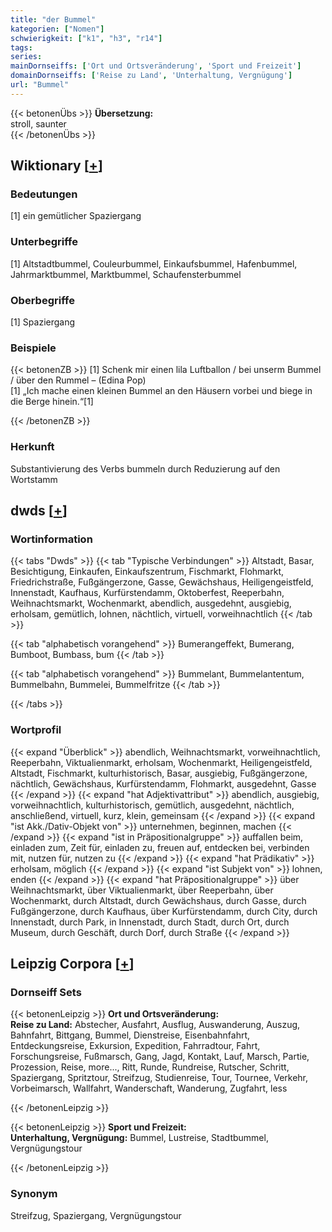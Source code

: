 ```yaml
---
title: "der Bummel"
kategorien: ["Nomen"]
schwierigkeit: ["k1", "h3", "r14"]
tags:
series:
mainDornseiffs: ['Ort und Ortsveränderung', 'Sport und Freizeit']
domainDornseiffs: ['Reise zu Land', 'Unterhaltung, Vergnügung']
url: "Bummel"
---
```


{{< betonenÜbs >}}
**Übersetzung:**  
stroll, saunter  
{{< /betonenÜbs >}}

## Wiktionary [[+](https://de.wiktionary.org/wiki/Bummel)]

### Bedeutungen
[1] ein gemütlicher Spaziergang  

### Unterbegriffe
[1] Altstadtbummel, Couleurbummel, Einkaufsbummel, Hafenbummel, Jahrmarktbummel, Marktbummel, Schaufensterbummel  

### Oberbegriffe
[1] Spaziergang  

### Beispiele
{{< betonenZB >}}
[1] Schenk mir einen lila Luftballon / bei unserm Bummel / über den Rummel – (Edina Pop)  
[1] „Ich mache einen kleinen Bummel an den Häusern vorbei und biege in die Berge hinein.“[1]  

{{< /betonenZB >}}
### Herkunft
Substantivierung des Verbs bummeln durch Reduzierung auf den Wortstamm  



## dwds [[+](https://www.dwds.de/wb/Bummel)]

### Wortinformation
{{< tabs "Dwds" >}}
{{< tab "Typische Verbindungen" >}}
Altstadt, Basar, Besichtigung, Einkaufen, Einkaufszentrum, Fischmarkt, Flohmarkt, Friedrichstraße, Fußgängerzone, Gasse, Gewächshaus, Heiligengeistfeld, Innenstadt, Kaufhaus, Kurfürstendamm, Oktoberfest, Reeperbahn, Weihnachtsmarkt, Wochenmarkt, abendlich, ausgedehnt, ausgiebig, erholsam, gemütlich, lohnen, nächtlich, virtuell, vorweihnachtlich
{{< /tab >}}

{{< tab "alphabetisch vorangehend" >}}
Bumerangeffekt, Bumerang, Bumboot, Bumbass, bum
{{< /tab >}}

{{< tab "alphabetisch vorangehend" >}}
Bummelant, Bummelantentum, Bummelbahn, Bummelei, Bummelfritze
{{< /tab >}}

{{< /tabs >}}

### Wortprofil
{{< expand "Überblick" >}} abendlich, Weihnachtsmarkt, vorweihnachtlich, Reeperbahn, Viktualienmarkt, erholsam, Wochenmarkt, Heiligengeistfeld, Altstadt, Fischmarkt, kulturhistorisch, Basar, ausgiebig, Fußgängerzone, nächtlich, Gewächshaus, Kurfürstendamm, Flohmarkt, ausgedehnt, Gasse {{< /expand >}}
{{< expand "hat Adjektivattribut" >}} abendlich, ausgiebig, vorweihnachtlich, kulturhistorisch, gemütlich, ausgedehnt, nächtlich, anschließend, virtuell, kurz, klein, gemeinsam {{< /expand >}}
{{< expand "ist Akk./Dativ-Objekt von" >}} unternehmen, beginnen, machen {{< /expand >}}
{{< expand "ist in Präpositionalgruppe" >}} auffallen beim, einladen zum, Zeit für, einladen zu, freuen auf, entdecken bei, verbinden mit, nutzen für, nutzen zu {{< /expand >}}
{{< expand "hat Prädikativ" >}} erholsam, möglich {{< /expand >}}
{{< expand "ist Subjekt von" >}} lohnen, enden {{< /expand >}}
{{< expand "hat Präpositionalgruppe" >}} über Weihnachtsmarkt, über Viktualienmarkt, über Reeperbahn, über Wochenmarkt, durch Altstadt, durch Gewächshaus, durch Gasse, durch Fußgängerzone, durch Kaufhaus, über Kurfürstendamm, durch City, durch Innenstadt, durch Park, in Innenstadt, durch Stadt, durch Ort, durch Museum, durch Geschäft, durch Dorf, durch Straße {{< /expand >}}

## Leipzig Corpora [[+](https://corpora.uni-leipzig.de/en/res?word=Bummel&corpusId=deu_newscrawl-public_2018)]

### Dornseiff Sets
{{< betonenLeipzig >}}
**Ort und Ortsveränderung:**  
**Reise zu Land:** Abstecher, Ausfahrt, Ausflug, Auswanderung, Auszug, Bahnfahrt, Bittgang, Bummel, Dienstreise, Eisenbahnfahrt, Entdeckungsreise, Exkursion, Expedition, Fahrradtour, Fahrt, Forschungsreise, Fußmarsch, Gang, Jagd, Kontakt, Lauf, Marsch, Partie, Prozession, Reise, more..., Ritt, Runde, Rundreise, Rutscher, Schritt, Spaziergang, Spritztour, Streifzug, Studienreise, Tour, Tournee, Verkehr, Vorbeimarsch, Wallfahrt, Wanderschaft, Wanderung, Zugfahrt, less  

{{< /betonenLeipzig >}}


{{< betonenLeipzig >}}
**Sport und Freizeit:**  
**Unterhaltung, Vergnügung:** Bummel, Lustreise, Stadtbummel, Vergnügungstour  

{{< /betonenLeipzig >}}

### Synonym
Streifzug, Spaziergang, Vergnügungstour

